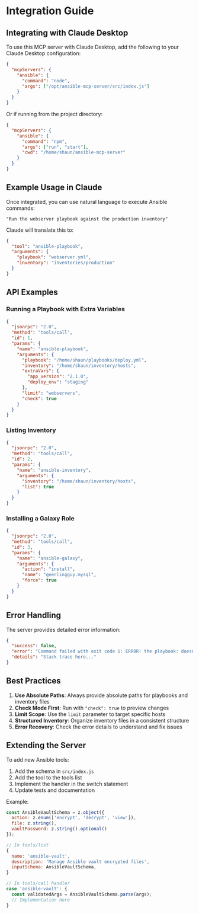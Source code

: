 # Integration Guide

## Integrating with Claude Desktop

To use this MCP server with Claude Desktop, add the following to your Claude Desktop configuration:

```json
{
  "mcpServers": {
    "ansible": {
      "command": "node",
      "args": ["/opt/ansible-mcp-server/src/index.js"]
    }
  }
}
```

Or if running from the project directory:

```json
{
  "mcpServers": {
    "ansible": {
      "command": "npm",
      "args": ["run", "start"],
      "cwd": "/home/shaun/ansible-mcp-server"
    }
  }
}
```

## Example Usage in Claude

Once integrated, you can use natural language to execute Ansible commands:

```
"Run the webserver playbook against the production inventory"
```

Claude will translate this to:
```json
{
  "tool": "ansible-playbook",
  "arguments": {
    "playbook": "webserver.yml",
    "inventory": "inventories/production"
  }
}
```

## API Examples

### Running a Playbook with Extra Variables

```json
{
  "jsonrpc": "2.0",
  "method": "tools/call",
  "id": 1,
  "params": {
    "name": "ansible-playbook",
    "arguments": {
      "playbook": "/home/shaun/playbooks/deploy.yml",
      "inventory": "/home/shaun/inventory/hosts",
      "extraVars": {
        "app_version": "2.1.0",
        "deploy_env": "staging"
      },
      "limit": "webservers",
      "check": true
    }
  }
}
```

### Listing Inventory

```json
{
  "jsonrpc": "2.0",
  "method": "tools/call",
  "id": 2,
  "params": {
    "name": "ansible-inventory",
    "arguments": {
      "inventory": "/home/shaun/inventory/hosts",
      "list": true
    }
  }
}
```

### Installing a Galaxy Role

```json
{
  "jsonrpc": "2.0",
  "method": "tools/call",
  "id": 3,
  "params": {
    "name": "ansible-galaxy",
    "arguments": {
      "action": "install",
      "name": "geerlingguy.mysql",
      "force": true
    }
  }
}
```

## Error Handling

The server provides detailed error information:

```json
{
  "success": false,
  "error": "Command failed with exit code 1: ERROR! the playbook: doesnt-exist.yml could not be found",
  "details": "Stack trace here..."
}
```

## Best Practices

1. **Use Absolute Paths**: Always provide absolute paths for playbooks and inventory files
2. **Check Mode First**: Run with `"check": true` to preview changes
3. **Limit Scope**: Use the `limit` parameter to target specific hosts
4. **Structured Inventory**: Organize inventory files in a consistent structure
5. **Error Recovery**: Check the error details to understand and fix issues

## Extending the Server

To add new Ansible tools:

1. Add the schema in `src/index.js`
2. Add the tool to the tools list
3. Implement the handler in the switch statement
4. Update tests and documentation

Example:
```javascript
const AnsibleVaultSchema = z.object({
  action: z.enum(['encrypt', 'decrypt', 'view']),
  file: z.string(),
  vaultPassword: z.string().optional()
});

// In tools/list
{
  name: 'ansible-vault',
  description: 'Manage Ansible vault encrypted files',
  inputSchema: AnsibleVaultSchema,
}

// In tools/call handler
case 'ansible-vault': {
  const validatedArgs = AnsibleVaultSchema.parse(args);
  // Implementation here
}
```